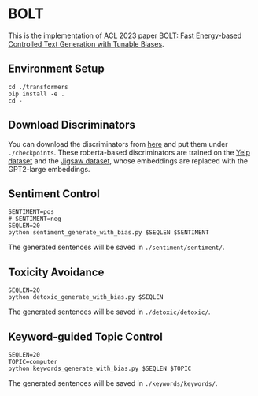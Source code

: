 # BOLT
This is the implementation of ACL 2023 paper [BOLT: Fast Energy-based Controlled Text Generation with Tunable Biases](https://arxiv.org/abs/2305.12018).

## Environment Setup
```
cd ./transformers
pip install -e .
cd -
```

## Download Discriminators
You can download the discriminators from [here](https://drive.google.com/file/d/1G1ptRin1US6usmcq5bI_iO4uDs4KCpAl/view?usp=share_link) and put them under `./checkpoints`. These roberta-based discriminators are trained on the [Yelp dataset](https://huggingface.co/datasets/yelp_polarity) and the [Jigsaw dataset](https://huggingface.co/datasets/jigsaw_toxicity_pred), whose embeddings are replaced with the GPT2-large embeddings.

## Sentiment Control
```
SENTIMENT=pos
# SENTIMENT=neg
SEQLEN=20
python sentiment_generate_with_bias.py $SEQLEN $SENTIMENT
```
The generated sentences will be saved in `./sentiment/sentiment/`.

## Toxicity Avoidance
```
SEQLEN=20
python detoxic_generate_with_bias.py $SEQLEN
```
The generated sentences will be saved in `./detoxic/detoxic/`.

## Keyword-guided Topic Control
```
SEQLEN=20
TOPIC=computer
python keywords_generate_with_bias.py $SEQLEN $TOPIC
```
The generated sentences will be saved in `./keywords/keywords/`.
